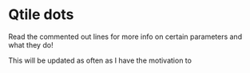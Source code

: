 # Qtile dots
Read the commented out lines for more info on certain parameters and what they do!

This will be updated as often as I have the motivation to
